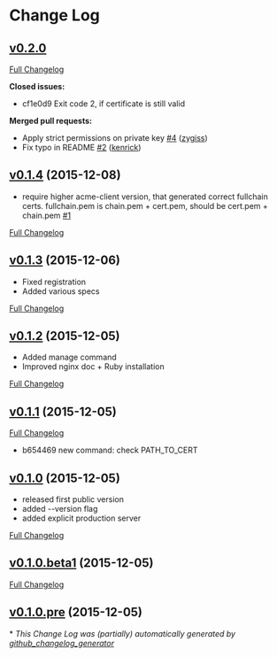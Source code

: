 # Change Log

## [v0.2.0](https://github.com/zealot128/ruby-letsencrypt-cli/tree/v0.2.0)

[Full Changelog](https://github.com/zealot128/ruby-letsencrypt-cli/compare/v0.1.4...v0.2.0)

**Closed issues:**

- cf1e0d9 Exit code 2, if certificate is still valid

**Merged pull requests:**

- Apply strict permissions on private key [\#4](https://github.com/zealot128/ruby-letsencrypt-cli/pull/4) ([zygiss](https://github.com/zygiss))
- Fix typo in README [\#2](https://github.com/zealot128/ruby-letsencrypt-cli/pull/2) ([kenrick](https://github.com/kenrick))

## [v0.1.4](https://github.com/zealot128/ruby-letsencrypt-cli/tree/v0.1.4) (2015-12-08)

* require higher acme-client version, that generated correct fullchain certs.
  fullchain.pem is chain.pem + cert.pem, should be cert.pem + chain.pem [\#1](https://github.com/zealot128/ruby-letsencrypt-cli/issues/1)

[Full Changelog](https://github.com/zealot128/ruby-letsencrypt-cli/compare/v0.1.3...v0.1.4)

## [v0.1.3](https://github.com/zealot128/ruby-letsencrypt-cli/tree/v0.1.3) (2015-12-06)

* Fixed registration
* Added various specs

[Full Changelog](https://github.com/zealot128/ruby-letsencrypt-cli/compare/v0.1.2...v0.1.3)

## [v0.1.2](https://github.com/zealot128/ruby-letsencrypt-cli/tree/v0.1.2) (2015-12-05)

* Added manage command
* Improved nginx doc + Ruby installation

[Full Changelog](https://github.com/zealot128/ruby-letsencrypt-cli/compare/v0.1.1...v0.1.2)

## [v0.1.1](https://github.com/zealot128/ruby-letsencrypt-cli/tree/v0.1.1) (2015-12-05)

[Full Changelog](https://github.com/zealot128/ruby-letsencrypt-cli/compare/v0.1.0...v0.1.1)

* b654469 new command: check PATH_TO_CERT

## [v0.1.0](https://github.com/zealot128/ruby-letsencrypt-cli/tree/v0.1.0) (2015-12-05)

* released first public version
* added --version flag
* added explicit production server

[Full Changelog](https://github.com/zealot128/ruby-letsencrypt-cli/compare/v0.1.0.beta1...v0.1.0)

## [v0.1.0.beta1](https://github.com/zealot128/ruby-letsencrypt-cli/tree/v0.1.0.beta1) (2015-12-05)
[Full Changelog](https://github.com/zealot128/ruby-letsencrypt-cli/compare/v0.1.0.pre...v0.1.0.beta1)

## [v0.1.0.pre](https://github.com/zealot128/ruby-letsencrypt-cli/tree/v0.1.0.pre) (2015-12-05)


\* *This Change Log was (partially) automatically generated by [github_changelog_generator](https://github.com/skywinder/Github-Changelog-Generator)*
